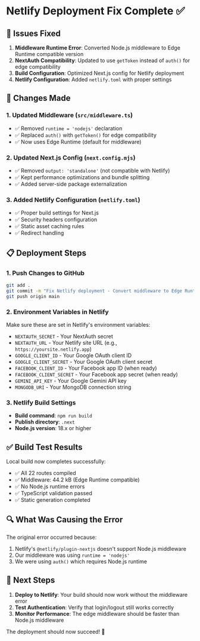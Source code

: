 # Netlify Deployment Fix Complete ✅

## 🔧 Issues Fixed

1. **Middleware Runtime Error**: Converted Node.js middleware to Edge Runtime compatible version
2. **NextAuth Compatibility**: Updated to use `getToken` instead of `auth()` for edge compatibility
3. **Build Configuration**: Optimized Next.js config for Netlify deployment
4. **Netlify Configuration**: Added `netlify.toml` with proper settings

## 🚀 Changes Made

### 1. Updated Middleware (`src/middleware.ts`)
- ✅ Removed `runtime = 'nodejs'` declaration
- ✅ Replaced `auth()` with `getToken()` for edge compatibility
- ✅ Now uses Edge Runtime (default for middleware)

### 2. Updated Next.js Config (`next.config.mjs`)
- ✅ Removed `output: 'standalone'` (not compatible with Netlify)
- ✅ Kept performance optimizations and bundle splitting
- ✅ Added server-side package externalization

### 3. Added Netlify Configuration (`netlify.toml`)
- ✅ Proper build settings for Next.js
- ✅ Security headers configuration
- ✅ Static asset caching rules
- ✅ Redirect handling

## 📋 Deployment Steps

### 1. Push Changes to GitHub
```bash
git add .
git commit -m "Fix Netlify deployment - Convert middleware to Edge Runtime"
git push origin main
```

### 2. Environment Variables in Netlify
Make sure these are set in Netlify's environment variables:
- `NEXTAUTH_SECRET` - Your NextAuth secret
- `NEXTAUTH_URL` - Your Netlify site URL (e.g., `https://yoursite.netlify.app`)
- `GOOGLE_CLIENT_ID` - Your Google OAuth client ID
- `GOOGLE_CLIENT_SECRET` - Your Google OAuth client secret
- `FACEBOOK_CLIENT_ID` - Your Facebook app ID (when ready)
- `FACEBOOK_CLIENT_SECRET` - Your Facebook app secret (when ready)
- `GEMINI_API_KEY` - Your Google Gemini API key
- `MONGODB_URI` - Your MongoDB connection string

### 3. Netlify Build Settings
- **Build command**: `npm run build`
- **Publish directory**: `.next`
- **Node.js version**: 18.x or higher

## ✅ Build Test Results

Local build now completes successfully:
- ✅ All 22 routes compiled
- ✅ Middleware: 44.2 kB (Edge Runtime compatible)
- ✅ No Node.js runtime errors
- ✅ TypeScript validation passed
- ✅ Static generation completed

## 🔍 What Was Causing the Error

The original error occurred because:
1. Netlify's `@netlify/plugin-nextjs` doesn't support Node.js middleware
2. Our middleware was using `runtime = 'nodejs'` 
3. We were using `auth()` which requires Node.js runtime

## 🎯 Next Steps

1. **Deploy to Netlify**: Your build should now work without the middleware error
2. **Test Authentication**: Verify that login/logout still works correctly
3. **Monitor Performance**: The edge middleware should be faster than Node.js middleware

The deployment should now succeed! 🚀
